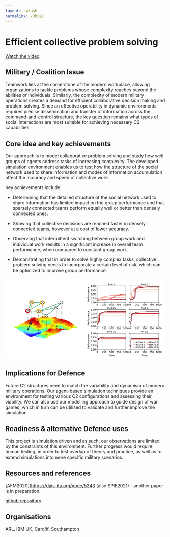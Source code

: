 ```yaml
---
layout: splash
permalink: /3b02/
---
```


# Efficient collective problem solving

[Watch the video](https://ibm.box.com/s/e5omjlpae8m9mlhytd5q7j86fra3anfg)

## Military / Coalition Issue
Teamwork lies at the cornerstone of the modern workplace, allowing organizations to tackle problems whose complexity reaches beyond the abilities of individuals. Similarly, the complexity of modern military operations creates a demand for efficient collaborative decision making and problem solving. Since an effective operability in dynamic environments requires precise dissemination and transfer of information across the command-and-control structure, the key question remains what types of social interactions are most suitable for achieving necessary C2 capabilities. 

## Core idea and key achievements
Our approach is to model collaborative problem solving and study how well groups of agents address tasks of increasing complexity. The developed simulation environment enables us to test how the structure of the social network used to share information and modes of information accumulation affect the accuracy and speed of collective work. 

Key achievements include:

*	Determining that the detailed structure of the social network used to share information has limited impact on the group performance and that sparsely connected teams perform equally well or better than densely connected ones.

*	Showing that collective decisions are reached faster in densely connected teams, however at a cost of lower accuracy.

*	Observing that intermittent switching between group work and individual work results in a significant increase in overall team performance, when compared to constant group work.

*	Demonstrating that in order to solve highly complex tasks, collective problem solving needs to incorporate a certain level of risk, which can be optimized to improve group performance.

![image info](/dais/achievements/images/3b02-fig1.png)

## Implications for Defence
Future C2 structures need to match the variability and dynamism of modern military operations. Our agent-based simulation techniques provide an environment for testing various C2 configurations and assessing their viability. We can also use our modelling approach to guide design of war games, which in turn can be utilized to validate and further improve the simulation. 

## Readiness & alternative Defence uses
This project is simulation driven and as such, our observations are limited by the constraints of this environment. Further progress would require human testing, in order to test overlap of theory and practice, as well as to extend simulations into more specific military scenarios. 



<!-- ![image info](/dais/achievements/images/1a02_figure1.jpg) -->

## Resources and references
[AFM2020](https://dais-ita.org/node/5343 (also SPIE2021) - another paper is in preparation.

[github repository](https://github.com/GosiaTR/Teams_of_teams)


## Organisations
ARL, IBM UK, Cardiff, Southampton
